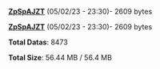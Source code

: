 [**ZpSpAJZT**](/data/ZpSpAJZT.txt) (05/02/23 - 23:30)- 2609 bytes

[**ZpSpAJZT**](/data/ZpSpAJZT.txt) (05/02/23 - 23:30)- 2609 bytes

**Total Datas**: 8473

**Total Size**: 56.44 MB / 56.4 MB